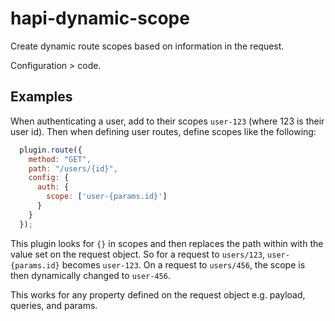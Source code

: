hapi-dynamic-scope
==================

Create dynamic route scopes based on information in the request.

Configuration > code.

## Examples

When authenticating a user, add to their scopes `user-123` (where 123 is their user id). Then when defining user routes, define scopes like the following:

```javascript
  plugin.route({
    method: "GET",
    path: "/users/{id}",
    config: {
      auth: {
        scope: ['user-{params.id}']
      }
    }
  });
```

This plugin looks for `{}` in scopes and then replaces the path within with the value set on the request object. So for a request to `users/123`, `user-{params.id}` becomes `user-123`. On a request to `users/456`, the scope is then dynamically changed to `user-456`.

This works for any property defined on the request object e.g. payload, queries, and params.
